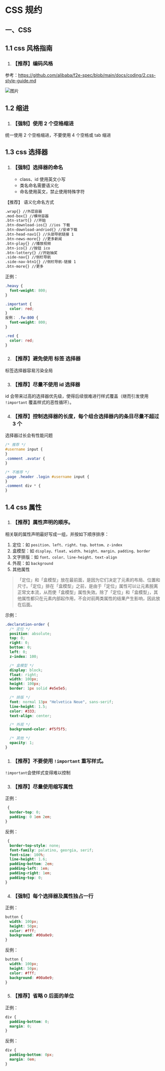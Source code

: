 # CSS 规约

## 一、CSS

## 1.1 css 风格指南

1. ### 【推荐】编码风格

参考：https://github.com/alibaba/f2e-spec/blob/main/docs/coding/2.css-style-guide.md

![图片](./images/001.png)

## 1.2 缩进

1. ### 【强制】使用 2 个空格缩进

统一使用 2 个空格缩进，不要使用 4 个空格或 tab 缩进

## 1.3 css 选择器

1. ### 【强制】选择器的命名

   - class、id 使用英文小写
   - 类名命名需要语义化
   - 命名使用英文，禁止使用特殊字符

【推荐】 语义化命名方式

```md
.wrap{} //外层容器
.mod-box{} //模块容器
.btn-start{} //开始
.btn-download-ios{} //ios 下载
.btn-download-andriod{} //安卓下载
.btn-head-nav1{} //头部导航链接 1
.btn-news-more{} //更多新闻
.btn-play{} //播放视频
.btn-ico{} //按钮 ico
.btn-lottery{} //开始抽奖
.side-nav{} //侧栏导航
.side-nav-btn1{} //侧栏导航-链接 1
.btn-more{} //更多
```

正例：

```css
.heavy {
  font-weight: 800;
}

.important {
  color: red;
}
反例： .fw-800 {
  font-weight: 800;
}

.red {
  color: red;
}
```

2. ###  【推荐】避免使用 标签 选择器

标签选择器容易污染全局

3. ### 【推荐】尽量不使用 id 选择器

id 会带来过高的选择器优先级，使得后续很难进行样式覆盖（继而引发使用 `!important` 覆盖样式的恶性循环）。

4. ### 【推荐】控制选择器的长度，每个组合选择器内的条目尽量不超过 3 个

选择器过长会有性能问题

```css
/* 推荐 */
#username input {
}
.comment .avatar {
}

/* 不推荐 */
.page .header .login #username input {
}
.comment div * {
}
```

## 1.4 css 属性

1. ### 【推荐】属性声明的顺序。

相关联的属性声明最好写成一组，并按如下顺序排序：

   1. 定位：如 `position、left、right、top、bottom、z-index`
   2. 盒模型：如 `display、float、width、height、margin、padding、border`
   3. 文字排版：如 `font、color、line-height、text-align`
   4. 外观：如 `background`
   5. 其他属性

  >「定位」和「盒模型」放在最前面，是因为它们决定了元素的布局、位置和尺寸。「定位」排在「盒模型」之前，是由于「定位」属性可以让元素脱离正常文本流，从而使「盒模型」属性失效。除了「定位」和「盒模型」，其他属性都只在元素内部起作用，不会对前两类属性的结果产生影响，因此放在后面。

示例：

```css
.declaration-order {
  /* 定位 */
  position: absolute;
  top: 0;
  right: 0;
  bottom: 0;
  left: 0;
  z-index: 100;

  /* 盒模型 */
  display: block;
  float: right;
  width: 100px;
  height: 100px;
  border: 1px solid #e5e5e5;

  /* 排版 */
  font: normal 13px "Helvetica Neue", sans-serif;
  line-height: 1.5;
  color: #333;
  text-align: center;

  /* 外观 */
  background-color: #f5f5f5;

  /* 其他 */
  opacity: 1;
}
```

1. ### 【推荐】不要使用 `!important` 重写样式。

`!important`会使样式变得难以控制

3. ### 【推荐】尽量使用缩写属性

正例：

```css
 {
  border-top: 0;
  padding: 0 1em 2em;
}
```

反例：

```css
 {
  border-top-style: none;
  font-family: palatino, georgia, serif;
  font-size: 100%;
  line-height: 1.6;
  padding-bottom: 2em;
  padding-left: 1em;
  padding-right: 1em;
  padding-top: 0;
}
```

4. ### 【强制】每个选择器及属性独占一行

正例：

```css
button {
  width: 100px;
  height: 50px;
  color: #fff;
  background: #00a0e9;
}
```

反例：

```css
button {
  width: 100px;
  height: 50px;
  color: #fff;
  background: #00a0e9;
}
```

5. ### 【推荐】省略 0 后面的单位

正例：

```css
div {
  padding-bottom: 0;
  margin: 0;
}
```

反例：

```css
div {
  padding-bottom: 0px;
  margin: 0em;
}
```
